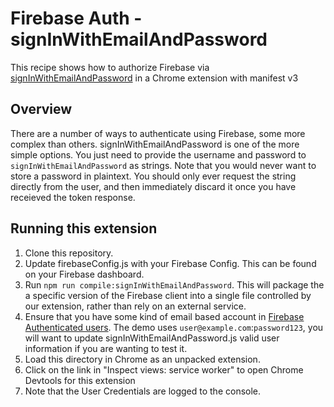# Firebase Auth - signInWithEmailAndPassword

This recipe shows how to authorize Firebase via [signInWithEmailAndPassword][1] in a Chrome extension with manifest v3

## Overview

There are a number of ways to authenticate using Firebase, some more complex than others.
signInWithEmailAndPassword is one of the more simple options. You just need to provide the username and
password to `signInWithEmailAndPassword` as strings. Note that you would never want to store a password
in plaintext. You should only ever request the string directly from the user, and then immediately
discard it once you have receieved the token response.

## Running this extension

1. Clone this repository.
1. Update firebaseConfig.js with your Firebase Config. This can be found on your Firebase dashboard.
1. Run `npm run compile:signInWithEmailAndPassword`. This will package the a specific version of the Firebase client into a single file controlled by our extension, rather than rely on an external service.
1. Ensure that you have some kind of email based account in [Firebase Authenticated users][8]. The demo uses `user@example.com`:`password123`, you will want to update signInWithEmailAndPassword.js valid user information if you are wanting to test it.
1. Load this directory in Chrome as an unpacked extension.
1. Click on the link in "Inspect views: service worker" to open Chrome Devtools for this extension
1. Note that the User Credentials are logged to the console.

[1]: https://firebase.google.com/docs/reference/js/v8/firebase.auth.Auth#signinwithpopup
[8]: https://console.firebase.google.com/project/_/authentication/users
